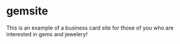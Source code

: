 gemsite
=================
This is an example of a business card site for those of you who are interested in gems and jewelery!

